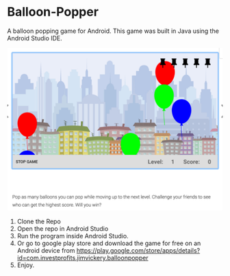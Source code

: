 # Balloon-Popper
A  balloon popping game for Android.
This game was built in Java using the Android Studio IDE.

![Alt text](balloongm.png?raw=true "Title")

1. Clone the Repo
2. Open the repo in Android Studio
3. Run the program inside  Android Studio.
4. Or go to google play store and download the game for free on an Android device from https://play.google.com/store/apps/details?id=com.investprofits.jimvickery.balloonpopper
5. Enjoy.




